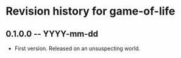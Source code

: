 # Revision history for game-of-life

## 0.1.0.0 -- YYYY-mm-dd

* First version. Released on an unsuspecting world.
